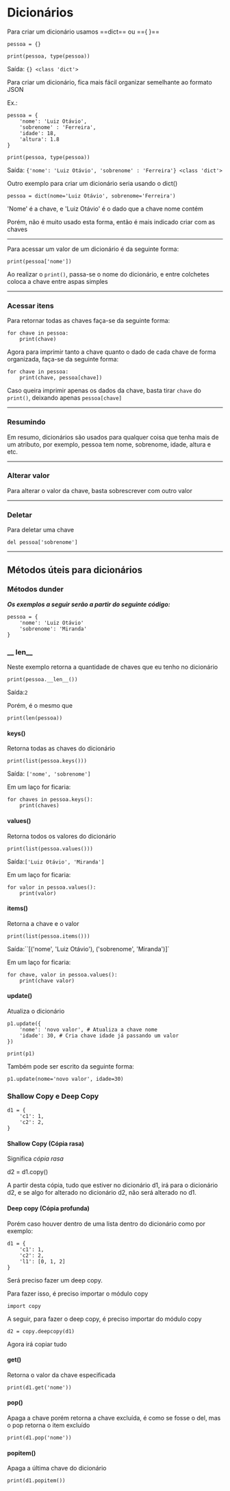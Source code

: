 # Dicionários

Para criar um dicionário usamos ==dict== ou =={ }==

```
pessoa = {}

print(pessoa, type(pessoa))
```

Saída: `{} <class 'dict'>`

Para criar um dicionário, fica mais fácil organizar semelhante ao formato JSON

Ex.:
```
pessoa = {
	'nome': 'Luiz Otávio',
	'sobrenome' : 'Ferreira',
	'idade': 18,
	'altura': 1.8
}

print(pessoa, type(pessoa))
```

Saída: `{'nome': 'Luiz Otávio', 'sobrenome' : 'Ferreira'} <class 'dict'>`

Outro exemplo para criar um dicionário seria usando o dict()

```
pessoa = dict(nome='Luiz Otávio', sobrenome='Ferreira')
```

'Nome' é a chave, e 'Luiz Otávio' é o dado que a chave nome contém

Porém, não é muito usado esta forma, então é mais indicado criar com as chaves

----

Para acessar um valor de um dicionário é da seguinte forma:

```
print(pessoa['nome'])
```

Ao realizar o `print()`, passa-se o nome do dicionário, e entre colchetes coloca a chave entre aspas simples

---
### Acessar itens

Para retornar todas as chaves faça-se da seguinte forma:
```
for chave in pessoa:
	print(chave)
```

Agora para imprimir tanto a chave quanto o dado de cada chave de forma organizada, faça-se da seguinte forma:
```
for chave in pessoa:
	print(chave, pessoa[chave])
```

Caso queira imprimir apenas os dados da chave, basta tirar `chave` do `print()`, deixando apenas `pessoa[chave]`
___
### Resumindo

Em resumo, dicionários são usados para qualquer coisa que tenha mais de um atributo, por exemplo, pessoa tem nome, sobrenome, idade, altura e etc.

___
### Alterar valor

Para alterar o valor da chave, basta sobrescrever com outro valor

---
### Deletar

Para deletar uma chave

```
del pessoa['sobrenome']
```

___
## Métodos úteis para dicionários

### Métodos dunder

***Os exemplos a seguir serão a partir do seguinte código:***
```
pessoa = {
	'nome': 'Luiz Otávio'
	'sobrenome': 'Miranda'
}
```
### \__ len__

Neste exemplo retorna a quantidade de chaves que eu tenho no dicionário

```
print(pessoa.__len__())
```
Saída:`2`

Porém, é o mesmo que
```
print(len(pessoa))
```

#### keys()

Retorna todas as chaves do dicionário

```
print(list(pessoa.keys()))
```

Saída: `['nome', 'sobrenome']`

Em um laço for ficaria:
```
for chaves in pessoa.keys():
	print(chaves)
```
#### values()

Retorna todos os valores do dicionário
```
print(list(pessoa.values()))
```

Saída:`['Luiz Otávio', 'Miranda']`

Em um laço for ficaria:
```
for valor in pessoa.values():
	print(valor)
```

#### items()

Retorna a chave e o valor 
```
print(list(pessoa.items()))
```

Saída:``[('nome', 'Luiz Otávio'), ('sobrenome', 'Miranda')]`

Em um laço for ficaria:
```
for chave, valor in pessoa.values():
	print(chave valor)
```
#### update()

Atualiza o dicionário
```
p1.update({
	'nome': 'novo valor', # Atualiza a chave nome
	'idade': 30, # Cria chave idade já passando um valor
})

print(p1)
```

Também pode ser escrito da seguinte forma:
```
p1.update(nome='novo valor', idade=30)
```
### Shallow Copy e Deep Copy

```
d1 = {
	'c1': 1,
	'c2': 2,
}
```

#### Shallow Copy (Cópia rasa)

Significa *cópia rasa* 

d2 = d1.copy()

A partir desta cópia, tudo que estiver no dicionário d1, irá para o dicionário d2, e se algo for alterado no dicionário d2, não será alterado no d1. 

#### Deep copy (Cópia profunda)

Porém caso houver dentro de uma lista dentro do dicionário como por exemplo:

```
d1 = {
	'c1': 1,
	'c2': 2,
	'l1': [0, 1, 2]
}
```

Será preciso fazer um deep copy.

Para fazer isso, é preciso importar o módulo copy

```
import copy
```

A seguir, para fazer o deep copy, é preciso importar do módulo copy

```
d2 = copy.deepcopy(d1)
```

Agora irá copiar tudo

#### get()

Retorna o valor da chave especificada

```
print(d1.get('nome'))
```

#### pop()

Apaga a chave porém retorna a chave excluída, é como se fosse o del, mas o pop retorna o item excluído

```
print(d1.pop('nome'))
```

#### popitem()

Apaga a última chave do dicionário
```
print(d1.popitem())
```
